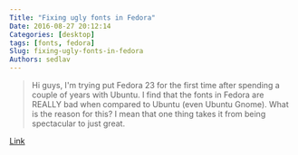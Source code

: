 ```yaml
---
Title: "Fixing ugly fonts in Fedora"
Date: 2016-08-27 20:12:14
Categories: [desktop]
tags: [fonts, fedora]
Slug: fixing-ugly-fonts-in-fedora
Authors: sedlav
---
```


> Hi guys, I'm trying put Fedora 23 for the first time after spending a couple of years with Ubuntu. I find that the fonts in Fedora are REALLY bad when compared to Ubuntu (even Ubuntu Gnome). What is the reason for this? I mean that one thing takes it from being spectacular to just great.

[Link](https://www.reddit.com/r/Fedora/comments/3o6ijr/trying_fedora_23_for_the_first_time_why_do_fonts/)
